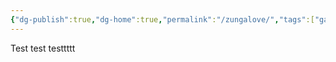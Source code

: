 ```yaml
---
{"dg-publish":true,"dg-home":true,"permalink":"/zungalove/","tags":["gardenEntry"],"dgPassFrontmatter":true}
---
```



Test test testtttt
